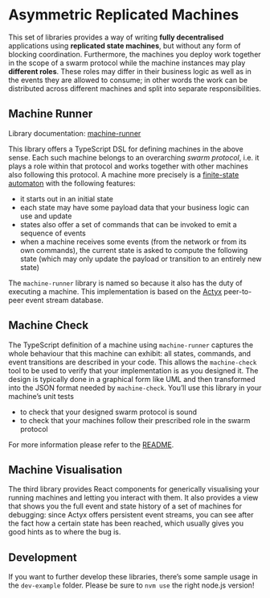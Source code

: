 # Asymmetric Replicated Machines

This set of libraries provides a way of writing **fully decentralised** applications using **replicated state machines**, but without any form of blocking coordination.
Furthermore, the machines you deploy work together in the scope of a swarm protocol while the machine instances may play **different roles**.
These roles may differ in their business logic as well as in the events they are allowed to consume; in other words the work can be distributed across different machines and split into separate responsibilities.

## Machine Runner

Library documentation: [machine-runner](https://github.com/Actyx/machines/tree/master/machine-runner)

This library offers a TypeScript DSL for defining machines in the above sense.
Each such machine belongs to an overarching _swarm protocol_, i.e. it plays a role within that protocol and works together with other machines also following this protocol.
A machine more precisely is a [finite-state automaton](https://en.wikipedia.org/wiki/Finite-state_machine) with the following features:

- it starts out in an initial state
- each state may have some payload data that your business logic can use and update
- states also offer a set of commands that can be invoked to emit a sequence of events
- when a machine receives some events (from the network or from its own commands), the current state is asked to compute the following state (which may only update the payload or transition to an entirely new state)

The `machine-runner` library is named so because it also has the duty of executing a machine.
This implementation is based on the [Actyx](https://developer.actyx.com/) peer-to-peer event stream database.

## Machine Check

The TypeScript definition of a machine using `machine-runner` captures the whole behaviour that this machine can exhibit: all states, commands, and event transitions are described in your code.
This allows the `machine-check` tool to be used to verify that your implementation is as you designed it.
The design is typically done in a graphical form like UML and then transformed into the JSON format needed by `machine-check`.
You’ll use this library in your machine’s unit tests

- to check that your designed swarm protocol is sound
- to check that your machines follow their prescribed role in the swarm protocol

For more information please refer to the [README](./machine-check/README.md).

## Machine Visualisation

The third library provides React components for generically visualising your running machines and letting you interact with them.
It also provides a view that shows you the full event and state history of a set of machines for debugging: since Actyx offers persistent event streams, you can see after the fact how a certain state has been reached, which usually gives you good hints as to where the bug is.

## Development

If you want to further develop these libraries, there’s some sample usage in the `dev-example` folder.
Please be sure to `nvm use` the right node.js version!
